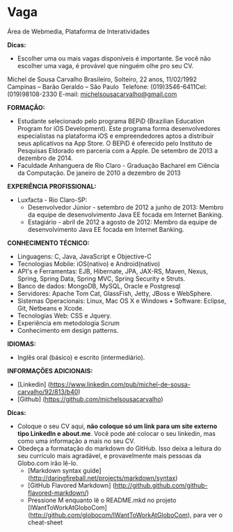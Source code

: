 Vaga
====

Área de Webmedia,
Plataforma de Interatividades

__Dicas:__
* Escolher uma ou mais vagas disponíveis é importante. Se você não escolher uma vaga, é provável que ninguém olhe pro seu CV.

Michel de Sousa Carvalho
Brasileiro, Solteiro, 22 anos, 11/02/1992  Campinas – Barão Geraldo – São Paulo 
Telefone: (019)3546-6411Cel: (019)98108-2330 E-mail: michelsousacarvalho@gmail.com 

__FORMAÇÃO:__
* Estudante selecionado pelo programa BEPiD (Brazilian Education Program for iOS Development). Este programa forma desenvolvedores especialistas na plataforma iOS e empreendedores aptos a distribuir seus aplicativos na App Store. O BEPiD é oferecido pelo Instituto de Pesquisas Eldorado em parceria com a Apple. De setembro de 2013 a dezembro de 2014.
* Faculdade Anhanguera de Rio Claro - Graduação Bacharel em Ciência da Computação. De janeiro de 2010 a dezembro de 2013

__EXPERIÊNCIA PROFISSIONAL:__
* Luxfacta - Rio Claro-SP: 
	* Desenvolvedor Júnior - setembro de 2012 a junho de 2013: Membro da equipe de desenvolvimento Java EE focada em Internet Banking.
	* Estagiário - abril de 2012 a agosto de 2012: Membro da equipe de desenvolvimento Java EE focada em Internet Banking.

__CONHECIMENTO TÉCNICO:__
* Linguagens: C, Java, JavaScript e Objective-C
* Tecnologias Mobile: iOS(nativo) e Android(nativo)
* API's e Ferramentas: EJB, Hibernate, JPA, JAX-RS, Maven, Nexus, Spring, Spring Data,
Spring MVC, Spring Security e Struts.
* Banco de dados: MongoDB, MySQL, Oracle e Postgresql
* Servidores: Apache Tom Cat, GlassFish, Jetty, JBoss e WebSphere.
* Sistemas Operacionais: Linux, Mac OS X e Windows • Software: Eclipse, Git, Netbeans e Xcode.
* Tecnologias Web: CSS e Jquery.
* Experiência em metodologia Scrum
* Conhecimento em design patterns. 

__IDIOMAS:__
* Inglês oral (básico) e escrito (intermediário).

__INFORMAÇÕES ADICIONAIS:__
* [Linkedin] (https://www.linkedin.com/pub/michel-de-sousa-carvalho/92/813/b40)
* [Github]  (https://github.com/michelsousacarvalho)

__Dicas:__
* Coloque o seu CV aqui, __não coloque só um link para um site externo tipo LinkedIn e about.me__. Você pode até colocar o seu linkedin, mas como uma informação a mais no seu CV.
* Obedeça a formatação do markdown do GitHub. Isso deixa a leitura do seu currículo mais agradável, e provavelmente mais pessoas da Globo.com irão lê-lo.
	* [Markdown syntax guide] (http://daringfireball.net/projects/markdown/syntax)
	* [GitHub Flavored Markdown] (http://github.github.com/github-flavored-markdown/)
	* Pressione M enquanto lê o README.mkd no projeto [IWantToWorkAtGloboCom] (http://github.com/globocom/IWantToWorkAtGloboCom), para ver o cheat-sheet
